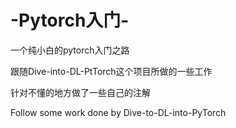 # -Pytorch入门-
一个纯小白的pytorch入门之路 

跟随Dive-into-DL-PtTorch这个项目所做的一些工作

针对不懂的地方做了一些自己的注解

Follow some work done by Dive-to-DL-into-PyTorch
